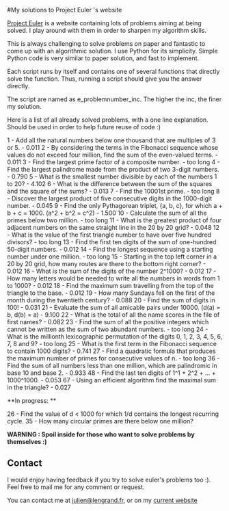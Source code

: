 #My solutions to Project Euler 's website

[Project Euler](http://projecteuler.net/) is a website containing lots of problems aiming at being solved.
I play around with them in order to sharpen my algorithm skills. 

This is always challenging to solve problems on paper and fantastic to come up with an algorithmic solution. 
I use Python for its simplicity. Simple Python code is very similar to paper solution, and fast to implement.

Each script runs by itself and contains one of several functions that directly solve the function. Thus, running a script should give you the answer directly. 

The script are named as e_problemnumber_inc. The higher the inc, the finer my solution. 

Here is a list of all already solved problems, with a one line explanation. 
Should be used in order to help future reuse of code :)

1 - Add all the natural numbers below one thousand that are multiples of 3 or 5. - 0.011
2 - By considering the terms in the Fibonacci sequence whose values do not exceed four million, find the sum of the even-valued terms. - 0.011
3 - Find the largest prime factor of a composite number. - too long
4 - Find the largest palindrome made from the product of two 3-digit numbers. - 0.790
5 - What is the smallest number divisible by each of the numbers 1 to 20? - 4.102
6 - What is the difference between the sum of the squares and the square of the sums? - 0.013
7 - Find the 10001st prime. - too long
8 - Discover the largest product of five consecutive digits in the 1000-digit number. - 0.045
9 - Find the only Pythagorean triplet, {a, b, c}, for which a + b + c = 1000. (a^2 + b^2 = c^2) - 1.500
10 - Calculate the sum of all the primes below two million. - too long
11 - What is the greatest product of four adjacent numbers on the same straight line in the 20 by 20 grid? - 0.048
12 - What is the value of the first triangle number to have over five hundred divisors? - too long
13 - Find the first ten digits of the sum of one-hundred 50-digit numbers. - 0.012
14 - Find the longest sequence using a starting number under one million. - too long
15 - Starting in the top left corner in a 20 by 20 grid, how many routes are there to the bottom right corner? - 0.012
16 - What is the sum of the digits of the number 2^1000? - 0.012
17 - How many letters would be needed to write all the numbers in words from 1 to 1000? - 0.012
18 - Find the maximum sum travelling from the top of the triangle to the base. - 0.012
19 - How many Sundays fell on the first of the month during the twentieth century? - 0.088
20 - Find the sum of digits in 100! - 0.031
21 - Evaluate the sum of all amicable pairs under 10000. (d(a) = b, d(b) = a) - 9.100
22 - What is the total of all the name scores in the file of first names? - 0.082
23 - Find the sum of all the positive integers which cannot be written as the sum of two abundant numbers. - too long
24 - What is the millionth lexicographic permutation of the digits 0, 1, 2, 3, 4, 5, 6, 7, 8 and 9? - too long
25 - What is the first term in the Fibonacci sequence to contain 1000 digits? - 0.741
27 - Find a quadratic formula that produces the maximum number of primes for consecutive values of n. - too long
36 - Find the sum of all numbers less than one million, which are palindromic in base 10 and base 2. - 0.933
48 - Find the last ten digits of 1^1 + 2^2 + ... + 1000^1000. - 0.053
67 - Using an efficient algorithm find the maximal sum in the triangle? - 0.027

**In progress: **

26 - Find the value of d < 1000 for which 1/d contains the longest recurring cycle.
35 - How many circular primes are there below one million?

**WARNING : Spoil inside for those who want to solve problems by themselves :)**

## Contact

I would enjoy having feedback if you try to solve euler's problems too :).
Feel free to mail me for any comment or request. 

You can contact me at julien@lengrand.fr, or on my [current website](http://www.lengrand.fr)
